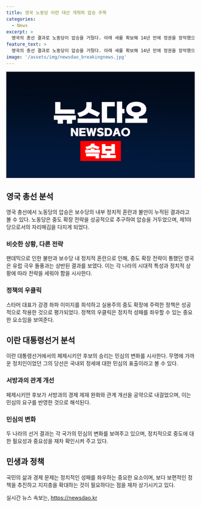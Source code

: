 ```yaml
---
title: 영국 노동당 이란 대선 개혁파 압승 주목
categories:
  - News
excerpt: >
  영국의 총선 결과로 노동당이 압승을 거뒀다. 아래 세를 확보해 14년 만에 정권을 장악했으며, 새 총리 키어 스타머는 변화작업 선포. 이는 블레어의 기록을 넘어섬. 불만폭발로 보수당 참패. 노동당의 중도 확장 전략이 통했으며, 새 총리의 좌파 이미지를 희석하는 정책 전환도 효과를 봄. 이란 대통령선거에서 예상을 깨고 마수드 페제시키안 후보가 승리. 중요한 시사점은 중도, 변화, 민생의 중요성과 국민의 지지를 확보하는 보편적 정책 추진.
feature_text: >
  영국의 총선 결과로 노동당이 압승을 거뒀다. 아래 세를 확보해 14년 만에 정권을 장악했으며, 새 총리 키어 스타머는 변화작업 선포. 이는 블레어의 기록을 넘어섬. 불만폭발로 보수당 참패. 노동당의 중도 확장 전략이 통했으며, 새 총리의 좌파 이미지를 희석하는 정책 전환도 효과를 봄. 이란 대통령선거에서 예상을 깨고 마수드 페제시키안 후보가 승리. 중요한 시사점은 중도, 변화, 민생의 중요성과 국민의 지지를 확보하는 보편적 정책 추진.
image: '/assets/img/newsdao_breakingnews.jpg'
---
```


<p><img src="/assets/img/newsdao_breakingnews.jpg" alt="koreaapp 속보" /></p>

<h2 data-ke-size="size26">영국 총선 분석</h2>

<p data-ke-size="size16">영국 총선에서 노동당의 압승은 보수당의 내부 정치적 혼란과 불만이 누적된 결과라고 볼 수 있다. 노동당은 중도 확장 전략을 성공적으로 추구하여 압승을 거두었으며, 제1야당으로서의 자리매김을 다지게 되었다.</p>

<h3>비슷한 상황, 다른 전략</h3>

<p data-ke-size="size16">팬데믹으로 인한 불만과 보수당 내 정치적 혼란으로 인해, 중도 확장 전략이 통했던 영국은 유럽 극우 돌풍과는 상반된 결과를 보였다. 이는 각 나라의 시대적 특성과 정치적 상황에 따라 전략을 세워야 함을 시사한다.</p>

<h3>정책의 우클릭</h3>

<p data-ke-size="size16">스타머 대표가 강경 좌파 이미지를 희석하고 실용주의 중도 확장에 주력한 정책은 성공적으로 작용한 것으로 평가되었다. 정책의 우클릭은 정치적 성패를 좌우할 수 있는 중요한 요소임을 보여준다.</p>

<h2 data-ke-size="size26">이란 대통령선거 분석</h2>

<p data-ke-size="size16">이란 대통령선거에서의 페제시키안 후보의 승리는 민심의 변화를 시사한다. 무명에 가까운 정치인이었던 그의 당선은 국내외 정세에 대한 민심의 표출이라고 볼 수 있다.</p>

<h3>서방과의 관계 개선</h3>

<p data-ke-size="size16">페제시키안 후보가 서방과의 경제 제재 완화와 관계 개선을 공약으로 내걸었으며, 이는 민심의 요구를 반영한 것으로 해석된다.</p>

<h3>민심의 변화</h3>

<p data-ke-size="size16">두 나라의 선거 결과는 각 국가의 민심의 변화를 보여주고 있으며, 정치적으로 중도에 대한 필요성과 중요성을 재차 확인시켜 주고 있다.</p>

<h2 data-ke-size="size26">민생과 정책</h2>

<p data-ke-size="size16">국민의 삶과 경제 문제는 정치적인 성패를 좌우하는 중요한 요소이며, 보다 보편적인 정책을 추진하고 지지층을 확대하는 것이 필요하다는 점을 재차 상기시키고 있다.</p>
실시간 뉴스 속보는, <a href="https://newsdao.kr" rel="dofollow">https://newsdao.kr</a>


